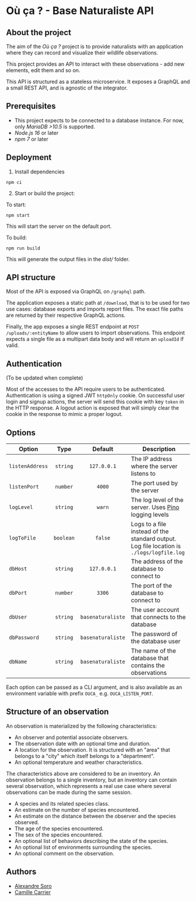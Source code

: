 # Où ça ? - Base Naturaliste API

## About the project

The aim of the _Où ça ?_ project is to provide naturalists with an application where they can record and visualize their wildlife observations.

This project provides an API to interact with these observations - add new elements, edit them and so on.

This API is structured as a stateless microservice. It exposes a GraphQL and a small REST API, and is agnostic of the integrator.

## Prerequisites

- This project expects to be connected to a database instance. For now, only _MariaDB >10.5_ is supported.
- _Node.js 16_ or later
- _npm 7_ or later

## Deployment

1. Install dependencies

```
npm ci
```

2. Start or build the project:

To start:

```
npm start
```

This will start the server on the default port.

To build:

```
npm run build
```

This will generate the output files in the _dist/_ folder.

## API structure

Most of the API is exposed via GraphQL on `/graphql` path.

The application exposes a static path at `/download`, that is to be used for two use cases: database exports and imports report files. The exact file paths are returned by their respective GraphQL actions.

Finally, the app exposes a single REST endpoint at `POST /uploads/:entityName` to allow users to import observations. This endpoint expects a single file as a multipart data body and will return an `uploadId` if valid.

## Authentication

(To be updated when complete)

Most of the accesses to the API require users to be authenticated.
Authentication is using a signed JWT `httpOnly` cookie.
On successful user login and signup actions, the server will send this cookie with key `token` in the HTTP response.
A logout action is exposed that will simply clear the cookie in the response to mimic a proper logout.

## Options


| Option          |    Type               |      Default      | Description |
| --------------- | :-------------------: | :---------------: | ----------- |
| `listenAddress` |        `string`       | `127.0.0.1`       | The IP address where the server listens to |
| `listenPort`    |        `number`       | `4000`            | The port used by the server |
| `logLevel`      |        `string`       | `warn`            | The log level of the server. Uses [Pino](https://github.com/pinojs/pino) logging levels |
| `logToFile`     |        `boolean`      | `false`           | Logs to a file instead of the standard output. Log file location is `./logs/logfile.log`|
| `dbHost`        |        `string`       | `127.0.0.1`       | The address of the database to connect to |
| `dbPort`        |        `number`       | `3306`            | The port of the database to connect to |
| `dbUser`        |        `string`       | `basenaturaliste` | The user account that connects to the database |
| `dbPassword`    |        `string`       | `basenaturaliste` | The password of the database user |
| `dbName`        |        `string`       | `basenaturaliste` | The name of the database that contains the observations |
  
Each option can be passed as a CLI argument, and is also available as an environment variable with prefix `OUCA_` e.g. `OUCA_LISTEN_PORT`.


## Structure of an observation

An observation is materialized by the following characteristics:

- An observer and potential associate observers.
- The observation date with an optional time and duration.
- A location for the observation. It is structured with an "area" that belongs to a "city" which itself belongs to a "department".
- An optional temperature and weather characteristics.

The characteristics above are considered to be an inventory. An observation belongs to a single inventory, but an inventory can contain several observation, which represents a real use case where several observations can be made during the same session.

- A species and its related species class.
- An estimate on the number of species encountered.
- An estimate on the distance between the observer and the species observed.
- The age of the species encountered.
- The sex of the species encountered.
- An optional list of behaviors describing the state of the species.
- An optional list of environments surrounding the species.
- An optional comment on the observation.

## Authors

- [Alexandre Soro](https://github.com/alexandresoro)
- [Camille Carrier](https://github.com/camillecarrier)
